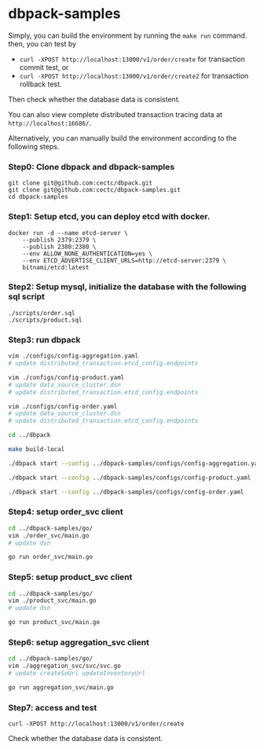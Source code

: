 # dbpack-samples

Simply, you can build the environment by running the `make run` command. then, you can test by
- `curl -XPOST http://localhost:13000/v1/order/create` for transaction commit test, or
- `curl -XPOST http://localhost:13000/v1/order/create2` for transaction rollback test.

Then check whether the database data is consistent.  

You can also view complete distributed transaction tracing data at `http://localhost:16686/`.

Alternatively, you can manually build the environment according to the following steps.

### Step0: Clone dbpack and dbpack-samples
```shell
git clone git@github.com:cectc/dbpack.git
git clone git@github.com:cectc/dbpack-samples.git
cd dbpack-samples
```

### Step1: Setup etcd, you can deploy etcd with docker.
```shell
docker run -d --name etcd-server \
    --publish 2379:2379 \
    --publish 2380:2380 \
    --env ALLOW_NONE_AUTHENTICATION=yes \
    --env ETCD_ADVERTISE_CLIENT_URLS=http://etcd-server:2379 \
    bitnami/etcd:latest
```

### Step2: Setup mysql, initialize the database with the following sql script
```
./scripts/order.sql
./scripts/product.sql
```

### Step3: run dbpack
```bash
vim ./configs/config-aggregation.yaml
# update distributed_transaction.etcd_config.endpoints

vim ./configs/config-product.yaml
# update data_source_cluster.dsn
# update distributed_transaction.etcd_config.endpoints

vim ./configs/config-order.yaml
# update data_source_cluster.dsn
# update distributed_transaction.etcd_config.endpoints

cd ../dbpack

make build-local

./dbpack start --config ../dbpack-samples/configs/config-aggregation.yaml

./dbpack start --config ../dbpack-samples/configs/config-product.yaml

./dbpack start --config ../dbpack-samples/configs/config-order.yaml
```

### Step4: setup order_svc client
```bash
cd ../dbpack-samples/go/
vim ./order_svc/main.go
# update dsn

go run order_svc/main.go
```

### Step5: setup product_svc client
```bash
cd ../dbpack-samples/go/
vim ./product_svc/main.go
# update dsn

go run product_svc/main.go
```

### Step6: setup aggregation_svc client
```bash
cd ../dbpack-samples/go/
vim ./aggregation_svc/svc/svc.go
# update createSoUrl updateInventoryUrl

go run aggregation_svc/main.go
```

### Step7: access and test
```
curl -XPOST http://localhost:13000/v1/order/create
```
Check whether the database data is consistent.
